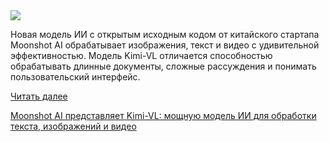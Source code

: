 <!--2025-04-27 11:23:31-->
<div class="yb">
  <div class="rss habr"><img src="https://habrastorage.org/getpro/habr/upload_files/4b8/06a/e9e/4b806ae9e158e00314c06320d80a5fde.png" /><p>Новая модель ИИ с открытым исходным кодом от китайского стартапа Moonshot AI обрабатывает изображения, текст и видео с удивительной эффективностью.&nbsp;Модель Kimi-VL отличается способностью обрабатывать длинные документы, сложные рассуждения и понимать пользовательский интерфейс.</p> <a href="https://habr.com/ru/articles/904836/#habracut">Читать далее</a> <p class="titl"><a href="https://habr.com/ru/companies/bothub/news/904836/?utm_source=habrahabr&utm_medium=rss&utm_campaign=904836">Moonshot AI представляет Kimi-VL: мощную модель ИИ для обработки текста, изображений и видео</a></p></div>
</div>
